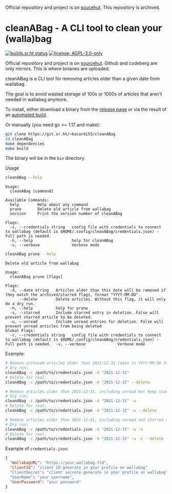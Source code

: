 Official repository and project is on [soucehut](https://git.sr.ht/~bacardi55/cleanABag). This repository is archived.

# cleanABag - A CLI tool to clean your (walla)bag

[![builds.sr.ht status](https://builds.sr.ht/~bacardi55/walgot.svg)](https://builds.sr.ht/~bacardi55/cleanABag?)
[![license: AGPL-3.0-only](https://img.shields.io/badge/license-AGPL--3.0--only-informational.svg)](LICENSE)

Official repository and project is on [sourcehut](https://git.sr.ht/~bacardi55/cleanABag). Github and codeberg are only mirrors. This is where binaries are uploaded.


cleanABag is a CLI tool for removing articles older than a given date from wallabag.

The goal is to avoid wasted storage of 100s or 1000s of articles that aren't needed in wallabag anymore.

To install, either download a binary from the [release page](https://git.sr.ht/~bacardi55/cleanABag/refs) or via the result of an [automated build](https://builds.sr.ht/?search=cleanABag).

Or manually (you need go >= 1.17 and make):

```bash
git clone https://git.sr.ht/~bacardi55/cleanABag
cd cleanABag
make dependencies
make build
```

The binary will be in the `bin` directory.



Usage


``` bash
cleanABag --help
```

``` text
Usage:
  cleanABag [command]

Available Commands:
  help        Help about any command
  prune       Delete old article from wallabag
  version     Print the version number of cleanABag

Flags:
  -c, --credentials string   config file with credentials to connect to wallabag (default is $HOME/.config/cleanABag/credentials.json) - Full path is needed.
  -h, --help                 help for cleanABag
  -v, --verbose              Verbose mode
```


``` bash
cleanABag prune --help
```
``` text
Delete old article from wallabag

Usage:
  cleanABag prune [flags]

Flags:
  -d, --date string   Articles older than this date will be removed if they match the archived/starred flags, format "YYYY-MM-DD".
      --delete        Delete articles. Without this flag, it will only do a dry run.
  -h, --help          help for prune
  -s, --starred       Include starred entry in deletion. False will prevent starred article to be deleted.
  -u, --unread        Include unread entries for deletion. False will prevent unread articles from being deleted
Global Flags:
  -c, --credentials string   config file with credentials to connect to wallabag (default is $HOME/.config/cleanABag/credentials.json) - Full path is needed.  -v, --verbose              Verbose mode
```


Example:

``` bash
# Remove archived articles older than 2021-12-31 (date in YYYY-MM-DD format) and that are not starred:
# Dry run:
cleanABag -c /path/to/credentials.json -d "2021-12-31"
# Delete for real:
cleanABag -c /path/to/credentials.json -d "2021-12-31" --delete

# Remove articles older than 2021-12-31, including unread but keep starred article
# Dry run:
cleanABag -c /path/to/credentials.json -d "2021-12-31" -u
# Delete for real:
cleanABag -c /path/to/credentials.json -d "2021-12-31" -u --delete

# Remove articles older than 2021-12-31, including unread and starred article
# Dry run:
cleanABag -c /path/to/credentials.json -d "2021-12-31" -u -s
# Delete for real:
cleanABag -c /path/to/credentials.json -d "2021-12-31" -u -s --delete

```


Example of `credentials.json`:

``` json
{
  "WallabagURL": "https://your.wallabag.tld",
  "ClientId": "client ID generate in your profile on wallabag"
  "ClientSecret": "client secrete generate in your profile on wallabag"
  "UserName": "your username",
  "UserPassword": "your password"
}
```
